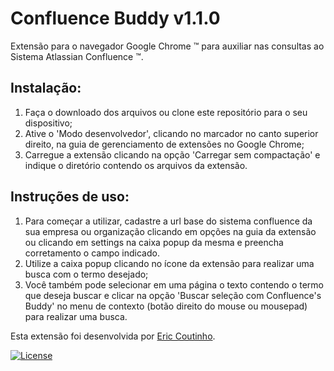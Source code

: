 # Confluence Buddy v1.1.0

Extensão para o navegador Google Chrome &trade; para auxiliar nas consultas ao Sistema Atlassian Confluence &trade;.

## Instalação:

1. Faça o downloado dos arquivos ou clone este repositório para o seu dispositivo;
2. Ative o 'Modo desenvolvedor', clicando no marcador no canto superior direito, na guia de gerenciamento de extensões no Google Chrome;
3. Carregue a extensão clicando na opção 'Carregar sem compactação' e indique o diretório contendo os arquivos da extensão.

## Instruções de uso:

1.   Para começar a utilizar, cadastre a url base do sistema confluence da sua empresa ou organização clicando em opções na guia da extensão ou clicando em settings na caixa popup da mesma e preencha corretamento o campo indicado.
2.  Utilize a caixa popup clicando no ícone da extensão para realizar uma busca com o termo desejado;
3.   Você também pode selecionar em uma página o texto contendo o termo que deseja buscar e clicar na opção 'Buscar seleção com Confluence's Buddy' no menu de contexto (botão direito do mouse ou mousepad) para realizar uma busca.

Esta extensão foi desenvolvida por [Eric Coutinho](https://mailto:ericoutinho@gmail.com).

[![License](https://img.shields.io/badge/License-Apache_2.0-blue.svg)](https://opensource.org/licenses/Apache-2.0)